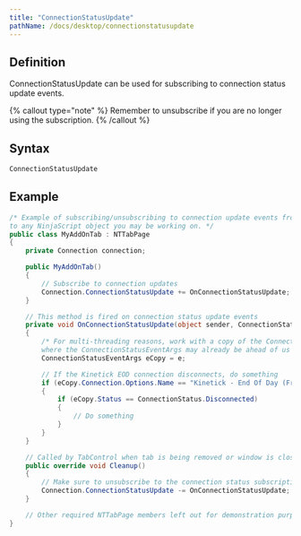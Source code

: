 ```yaml
---
title: "ConnectionStatusUpdate"
pathName: /docs/desktop/connectionstatusupdate
---
```


## Definition

ConnectionStatusUpdate can be used for subscribing to connection status update events.

{% callout type="note" %}
Remember to unsubscribe if you are no longer using the subscription.
{% /callout %}

## Syntax

```csharp
ConnectionStatusUpdate
```

## Example

```csharp
/* Example of subscribing/unsubscribing to connection update events from an Add On. The concept can be carried over
to any NinjaScript object you may be working on. */
public class MyAddOnTab : NTTabPage
{
    private Connection connection;

    public MyAddOnTab()
    {
        // Subscribe to connection updates
        Connection.ConnectionStatusUpdate += OnConnectionStatusUpdate;
    }

    // This method is fired on connection status update events
    private void OnConnectionStatusUpdate(object sender, ConnectionStatusEventArgs e)
    {
        /* For multi-threading reasons, work with a copy of the ConnectionStatusEventArgs to prevent situations
        where the ConnectionStatusEventArgs may already be ahead of us while in the middle processing it. */
        ConnectionStatusEventArgs eCopy = e;

        // If the Kinetick EOD connection disconnects, do something
        if (eCopy.Connection.Options.Name == "Kinetick - End Of Day (Free)")
        {
            if (eCopy.Status == ConnectionStatus.Disconnected)
            {
                // Do something
            }
        }
    }

    // Called by TabControl when tab is being removed or window is closed
    public override void Cleanup()
    {
        // Make sure to unsubscribe to the connection status subscription
        Connection.ConnectionStatusUpdate -= OnConnectionStatusUpdate;
    }

    // Other required NTTabPage members left out for demonstration purposes. Be sure to add them in your own code.
}
```

